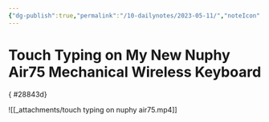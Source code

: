 ```yaml
---
{"dg-publish":true,"permalink":"/10-dailynotes/2023-05-11/","noteIcon":"2","created":"","updated":""}
---
```


# Touch Typing on My New Nuphy Air75 Mechanical Wireless Keyboard
{ #28843d}


![[_attachments/touch typing on nuphy air75.mp4]]